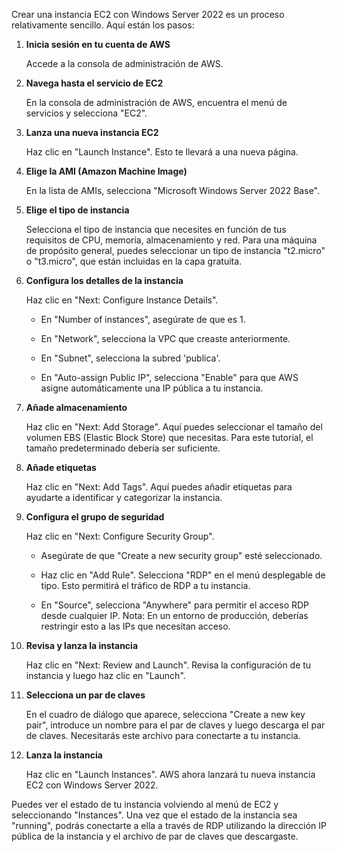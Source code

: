 Crear una instancia EC2 con Windows Server 2022 es un proceso relativamente sencillo. Aquí están los pasos:  
   
1. **Inicia sesión en tu cuenta de AWS**  
  
   Accede a la consola de administración de AWS.  
   
2. **Navega hasta el servicio de EC2**  
  
   En la consola de administración de AWS, encuentra el menú de servicios y selecciona "EC2".   
  
3. **Lanza una nueva instancia EC2**  
  
   Haz clic en "Launch Instance". Esto te llevará a una nueva página.  
   
4. **Elige la AMI (Amazon Machine Image)**  
  
   En la lista de AMIs, selecciona "Microsoft Windows Server 2022 Base".  
   
5. **Elige el tipo de instancia**  
  
   Selecciona el tipo de instancia que necesites en función de tus requisitos de CPU, memoria, almacenamiento y red. Para una máquina de propósito general, puedes seleccionar un tipo de instancia "t2.micro" o "t3.micro", que están incluidas en la capa gratuita.  
   
6. **Configura los detalles de la instancia**  
  
   Haz clic en "Next: Configure Instance Details".   
  
   - En "Number of instances", asegúrate de que es 1.  
     
   - En "Network", selecciona la VPC que creaste anteriormente.  
     
   - En "Subnet", selecciona la subred 'publica'.  
     
   - En "Auto-assign Public IP", selecciona "Enable" para que AWS asigne automáticamente una IP pública a tu instancia.  
   
7. **Añade almacenamiento**  
  
   Haz clic en "Next: Add Storage". Aquí puedes seleccionar el tamaño del volumen EBS (Elastic Block Store) que necesitas. Para este tutorial, el tamaño predeterminado debería ser suficiente.  
   
8. **Añade etiquetas**  
  
   Haz clic en "Next: Add Tags". Aquí puedes añadir etiquetas para ayudarte a identificar y categorizar la instancia.  
   
9. **Configura el grupo de seguridad**  
  
   Haz clic en "Next: Configure Security Group".   
  
   - Asegúrate de que "Create a new security group" esté seleccionado.  
     
   - Haz clic en "Add Rule". Selecciona "RDP" en el menú desplegable de tipo. Esto permitirá el tráfico de RDP a tu instancia.  
     
   - En "Source", selecciona "Anywhere" para permitir el acceso RDP desde cualquier IP. Nota: En un entorno de producción, deberías restringir esto a las IPs que necesitan acceso.  
   
10. **Revisa y lanza la instancia**  
  
    Haz clic en "Next: Review and Launch". Revisa la configuración de tu instancia y luego haz clic en "Launch".  
   
11. **Selecciona un par de claves**  
  
    En el cuadro de diálogo que aparece, selecciona "Create a new key pair", introduce un nombre para el par de claves y luego descarga el par de claves. Necesitarás este archivo para conectarte a tu instancia.  
   
12. **Lanza la instancia**  
  
    Haz clic en "Launch Instances". AWS ahora lanzará tu nueva instancia EC2 con Windows Server 2022.  
   
Puedes ver el estado de tu instancia volviendo al menú de EC2 y seleccionando "Instances". Una vez que el estado de la instancia sea "running", podrás conectarte a ella a través de RDP utilizando la dirección IP pública de la instancia y el archivo de par de claves que descargaste.